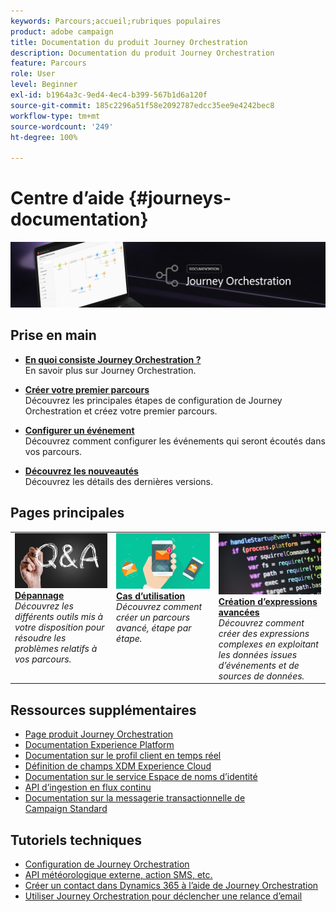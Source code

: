 ```yaml
---
keywords: Parcours;accueil;rubriques populaires
product: adobe campaign
title: Documentation du produit Journey Orchestration
description: Documentation du produit Journey Orchestration
feature: Parcours
role: User
level: Beginner
exl-id: b1964a3c-9ed4-4ec4-b399-567b1d6a120f
source-git-commit: 185c2296a51f58e2092787edcc35ee9e4242bec8
workflow-type: tm+mt
source-wordcount: '249'
ht-degree: 100%

---
```


# Centre dʼaide {#journeys-documentation}

![](using/assets/do-not-localize/bannerjourney.png)

## Prise en main

* **[En quoi consiste Journey Orchestration ?](using/about/about-journey-orchestration.md)**<br/>
En savoir plus sur Journey Orchestration.

* **[Créer votre premier parcours](using/about/get-started.md)**<br/>
Découvrez les principales étapes de configuration de Journey Orchestration et créez votre premier parcours.

* **[Configurer un événement](using/event/about-events.md#section_tbk_5qt_pgb)**<br/>
Découvrez comment configurer les événements qui seront écoutés dans vos parcours.

* **[Découvrez les nouveautés](using/release-notes/release-notes.md)**<br/>
Découvrez les détails des dernières versions.

## Pages principales

<table style="table-layout:fixed">
<tr>
    <td valign="top">
        <a href="using/about/troubleshooting.md">
       <img alt="Développeurs" src="using/assets/do-not-localize/FAQ.png" />
       </a>
    <div>
    <a href="using/about/troubleshooting.md"><strong>Dépannage</strong></a>
    </div>
    <em>Découvrez les différents outils mis à votre disposition pour résoudre les problèmes relatifs à vos parcours.</em>
    <br>
  </td>
  <td valign="top">
    <a href="using/usecase/building-the-journey.md">
      <img alt="build" src="using/assets/do-not-localize/design.png"/>
    </a>
    <div>
    <a href="using/usecase/building-the-journey.md"><strong>Cas d’utilisation</strong></a>
    </div>
    <em>Découvrez comment créer un parcours avancé, étape par étape.</em>
    <br>
  </td>
  <td valign="top">
    <a href="using/expression/expressionadvanced.md">
      <img alt="conditions" src="using/assets/do-not-localize/dev.png"/>
    </a>
    <div>
    <a href="using/expression/expressionadvanced.md"><strong>Création d’expressions avancées</strong></a>
    </div>
    <em>Découvrez comment créer des expressions complexes en exploitant les données issues d’événements et de sources de données. </em>
    <br>
  </td>
</tr>
</table>

## Ressources supplémentaires

* [Page produit Journey Orchestration](https://www.adobe.com/fr/experience-platform/journey-orchestration.html)
* [Documentation Experience Platform](https://www.adobe.com/fr/experience-platform/documentation-and-developer-resources.html)
* [Documentation sur le profil client en temps réel](https://experienceleague.adobe.com/docs/experience-platform/profile/home.html?lang=fr)
* [Définition de champs XDM Experience Cloud](https://experienceleague.adobe.com/docs/experience-platform/xdm/home.html?lang=fr)
* [Documentation sur le service Espace de noms d’identité](https://experienceleague.adobe.com/docs/experience-platform/identity/home.html?lang=fr)
* [API d’ingestion en flux continu](https://experienceleague.adobe.com/docs/experience-platform/ingestion/streaming/overview.html?lang=fr)
* [Documentation sur la messagerie transactionnelle de Campaign Standard](https://experienceleague.adobe.com/docs/campaign-standard/using/communication-channels/transactional-messaging/getting-started-with-transactional-msg.html?lang=fr)

## Tutoriels techniques

* [Configuration de Journey Orchestration](https://experienceleague.adobe.com/docs/platform-learn/comprehensive-technical-tutorial/module6/journey-orchestration-create-account.html?lang=fr#module6-journey-orchestration)
* [API météorologique externe, action SMS, etc.](https://experienceleague.adobe.com/docs/platform-learn/comprehensive-technical-tutorial/module12/journey-orchestration-external-weather-api-sms.html?lang=fr#module12)
* [Créer un contact dans Dynamics 365 à l’aide de Journey Orchestration](https://experienceleague.adobe.com/docs/platform-learn/comprehensive-technical-tutorial/module17/ex3.html?lang=fr#17.3-create-a-contact-in-microsoft-dynamics-365-using-journey-orchestration-%26-import-data-from-microsoft-dynamics)
* [Utiliser Journey Orchestration pour déclencher une relance d’email](https://experienceleague.adobe.com/docs/platform-learn/comprehensive-technical-tutorial/module20/ex4.html?lang=fr#20.4-use-journey-orchestration-to-trigger-an-email-follow-up-after-interacting-with-your-chatbot)
